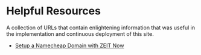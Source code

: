 # Helpful Resources

A collection of URLs that contain enlightening information that was useful 
in the implementation and continuous deployment of this site.

- [Setup a Namecheap Domain with ZEIT Now](zeit+namecheap)

[zeit+namecheap]: [https://zeit.co/guides/setup-namecheap-domain-now]
